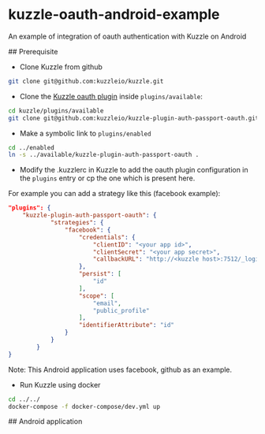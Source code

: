# kuzzle-oauth-android-example
An example of integration of oauth authentication with Kuzzle on Android

## Prerequisite

- Clone Kuzzle from github

```sh
git clone git@github.com:kuzzleio/kuzzle.git
```

- Clone the [Kuzzle oauth plugin](https://github.com/kuzzleio/kuzzle-plugin-auth-passport-oauth) inside `plugins/available`:

```sh
cd kuzzle/plugins/available
git clone git@github.com:kuzzleio/kuzzle-plugin-auth-passport-oauth.git
```

- Make a symbolic link to `plugins/enabled`

```sh
cd ../enabled
ln -s ../available/kuzzle-plugin-auth-passport-oauth .
```

- Modify the .kuzzlerc in Kuzzle to add the oauth plugin configuration in the `plugins` entry or cp the one which is present here.

For example you can add a strategy like this (facebook example):

```json
"plugins": {
    "kuzzle-plugin-auth-passport-oauth": {
            "strategies": {
                "facebook": {
                    "credentials": {
                        "clientID": "<your app id>",
                        "clientSecret": "<your app secret>",
                        "callbackURL": "http://<kuzzle host>:7512/_login/facebook"
                    },
                    "persist": [
                        "id"
                    ],
                    "scope": [
                        "email",
                        "public_profile"
                    ],
                    "identifierAttribute": "id"
                }
            }
        }
}
```

Note: This Android application uses facebook, github as an example.

- Run Kuzzle using docker

```sh
cd ../../
docker-compose -f docker-compose/dev.yml up
```

## Android application